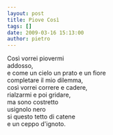 ```yaml
---
layout: post
title: Piove Così
tags: []
date: 2009-03-16 15:13:00
author: pietro
---
```

Così vorrei piovermi<br/>addosso,<br/>e come un cielo un prato e un fiore<br/>completare il mio dilemma,<br/>così vorrei correre e cadere,<br/>rialzarmi e poi gridare,<br/>ma sono costretto<br/>usignolo nero<br/>si questo tetto di catene<br/>e un ceppo d'ignoto.
